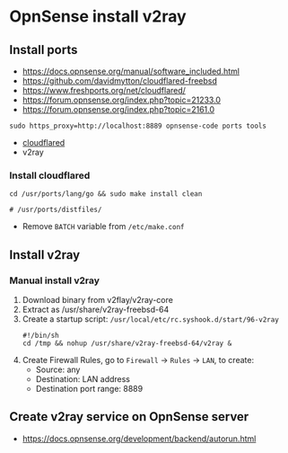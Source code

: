 # OpnSense install v2ray

## Install ports

- https://docs.opnsense.org/manual/software_included.html
- https://github.com/davidmytton/cloudflared-freebsd
- https://www.freshports.org/net/cloudflared/
- https://forum.opnsense.org/index.php?topic=21233.0
- https://forum.opnsense.org/index.php?topic=2161.0

```shell
sudo https_proxy=http://localhost:8889 opnsense-code ports tools
```

- [cloudflared](https://github.com/davidmytton/cloudflared-freebsd)
- v2ray

### Install cloudflared

```shell
cd /usr/ports/lang/go && sudo make install clean

# /usr/ports/distfiles/
```

- Remove `BATCH` variable from `/etc/make.conf`


## Install v2ray

### Manual install v2ray

1. Download binary from v2flay/v2ray-core
1. Extract as /usr/share/v2ray-freebsd-64
1. Create a startup script: `/usr/local/etc/rc.syshook.d/start/96-v2ray`
    ```shell
    #!/bin/sh
    cd /tmp && nohup /usr/share/v2ray-freebsd-64/v2ray &
    ```
1. Create Firewall Rules, go to `Firewall` -> `Rules` -> `LAN`, to create:
    - Source: any
    - Destination: LAN address
    - Destination port range: 8889

## Create v2ray service on OpnSense server

- https://docs.opnsense.org/development/backend/autorun.html
